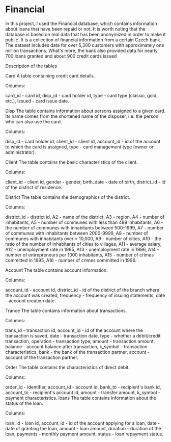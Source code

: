 # Financial
In this project, I used the Financial database, which contains information about loans that have been repaid or not.
It is worth noting that the database is based on real data that has been anonymized in order to make it public. It is a collection of financial information from a certain Czech bank. The dataset includes data for over 5,300 customers with approximately one million transactions. What's more, the bank also provided data for nearly 700 loans granted and about 900 credit cards issued

Description of the tables 

Card
A table containing credit card details.

Columns:

card_id - card id,
disp_id - card holder id,
type - card type (classic, gold, etc.),
issued - card issue date.

Disp
The table contains information about persons assigned to a given card. Its name comes from the shortened name of the disposer, i.e. the person who can also use the card.

Columns:

disp_id - card holder id,
client_id - client id,
account_id - id of the account to which the card is assigned,
type - card management type (owner or administrator).

Client
The table contains the basic characteristics of the client.

Columns:

client_id - client id,
gender - gender,
birth_date - date of birth,
district_id - id of the district of residence.


District
The table contains the demographics of the district.

Columns:

district_id - district id,
A2 - name of the district,
A3 - region,
A4 - number of inhabitants,
A5 - number of communes with less than 499 inhabitants,
A6 - the number of communes with inhabitants between 500-1999,
A7 - number of communes with inhabitants between 2000-9999,
A8 - number of communes with inhabitants over > 10,000,
A9 - number of cities,
A10 - the ratio of the number of inhabitants of cities to villages,
A11 - average salary,
A12 - unemployment rate in 1995,
A13 - unemployment rate in 1996,
A14 - number of entrepreneurs per 1000 inhabitants,
A15 - number of crimes committed in 1995,
A16 - number of crimes committed in 1996.

Account
The table contains account information.

Columns:

account_id - account id,
district_id - id of the district of the branch where the account was created,
frequency - frequency of issuing statements,
date - account creation date.

Trance
The table contains information about transactions.

Columns:

trans_id - transaction id,
account_id - id of the account where the transaction is saved,
date - transaction date,
type - whether a debit/credit transaction,
operation - transaction type,
amount - transaction amount,
balance - account balance after transaction,
k_symbol - transaction characteristics,
bank - the bank of the transaction partner,
account - account of the transaction partner.

Order
The table contains the characteristics of direct debit.

Columns:

order_id - identifier,
account_id - account id,
bank_to - recipient's bank id,
account_to - recipient's account id,
amount - transfer amount,
k_symbol - payment characteristics.
loans
The table contains information about the status of the loan.

Columns:

loan_id - loan id,
account_id - id of the account applying for a loan,
date - date of granting the loan,
amount - loan amount,
duration - duration of the loan,
payments - monthly payment amount,
status - loan repayment status.
